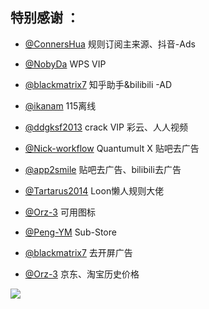 ## 特别感谢 ：

* [@ConnersHua](https://github.com/DivineEngine/Profiles/tree/master) 规则订阅主来源、抖音-Ads

* [@NobyDa](https://github.com/NobyDa/Script/tree/master) WPS VIP

* [@blackmatrix7](https://github.com/blackmatrix7/ios_rule_script) 知乎助手&bilibili -AD

* [@ikanam](https://github.com/ikanam/Surge-Scripts) 115离线

* [@ddgksf2013](https://github.com/ddgksf2013) crack VIP 彩云、人人视频

* [@Nick-workflow](https://github.com/Nick-workflow/script-test) Quantumult X 贴吧去广告

* [@app2smile](https://github.com/app2smile/rules) 贴吧去广告、bilibili去广告

* [@Tartarus2014](https://github.com/Tartarus2014/Loon-Script) Loon懒人规则大佬

* [@Orz-3](https://github.com/Orz-3/mini) 可用图标

* [@Peng-YM](https://github.com/Peng-YM/Sub-Store) Sub-Store

* [@blackmatrix7](https://raw.githubusercontent.com/blackmatrix7/ios_rule_script/master/script/startup/startup.lnplugin) 去开屏广告

* [@Orz-3](https://raw.githubusercontent.com/Orz-3/QuantumultX/master/JD_TB_price.conf) 京东、淘宝历史价格

![](https://cdn.jsdelivr.net/gh/chaizia/mypic@7e0a84b162febad6de31dbf2fba6f36358454cd2/2021/11/30/d08e28de99c0e9f2c05bb2a6bc58422f.png)
